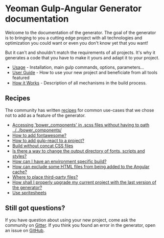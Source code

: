 # Yeoman Gulp-Angular Generator documentation

Welcome to the documentation of the generator. The goal of the generator is to bringing to you a cutting edge project with all technologies and optimization you could want or even you don't know yet that you want!

But it can't and shouldn't match the requirements of all projects. It's why it generates a code that you have to make it yours and adapt it to your project.

* [Usage](usage.md) - Installation, main gulp commands, options, parameters...
* [User Guide](user-guide.md) - How to use your new project and beneficiate from all tools featured
* [How it Works](how-it-works.md) - Description of all mechanisms in the build process.


## Recipes

The community has written [recipes](recipes#recipes) for common use-cases that we chose not to add as a feature of the generator.

- [Accessing 'bower_components' in .scss files without having to path ../../bower_components/](recipes/accessing-bower-components-scss.md)
- [How to add fontawesome?](recipes/add-fontawesome.md)
- [How to add gulp-react to a project?](recipes/add-gulp-react.md)
- [Build without concat CSS files](recipes/build-without-concat-css.md)
- [Is there a way to change the output directory of fonts, scripts and styles?](recipes/build-without-concat-css.md)
- [How can I have an environment specific build?](recipes/build-without-concat-css.md)
- [How can exclude some HTML files from being added to the Angular cache?](recipes/keep-some-html-files-in-dist.md)
- [Where to place third-party files?](recipes/managing-third-party-files.md)
- [How shall I properly upgrade my current project with the last version of the generator?](recipes/upgrade-my-current-project.md)
- [Use spritesheets](recipes/use-spritesheet.md)


## Still got questions?

If you have question about using your new project, come ask the community on [Gitter](https://gitter.im/Swiip/generator-gulp-angular).
If you think you found an error in the generator, open an issue on  [GitHub](https://github.com/Swiip/generator-gulp-angular/issues).
